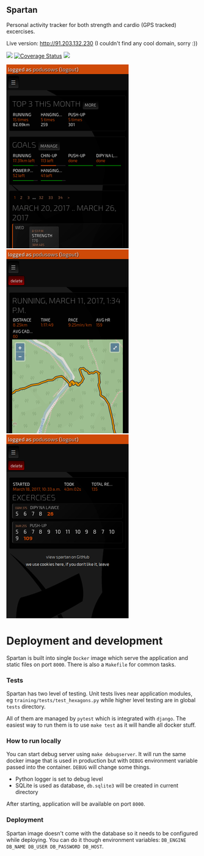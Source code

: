 Spartan
-------
Personal activity tracker for both strength and cardio (GPS tracked) excercises.

Live version: http://91.203.132.230 (I couldn't find any cool domain, sorry :))

<a href="https://travis-ci.org/podusowski/spartan"><img src="https://travis-ci.org/podusowski/spartan.svg?branch=master" /></a>
[![Coverage Status](https://coveralls.io/repos/github/podusowski/spartan/badge.svg?branch=master)](https://coveralls.io/github/podusowski/spartan?branch=master)
<a href="https://codeclimate.com/github/podusowski/spartan"><img src="https://codeclimate.com/github/podusowski/spartan/badges/gpa.svg" /></a>

<img src="screenshots/dashboard.png?raw=true" />
<img src="screenshots/gps_workout.png?raw=true" />
<img src="screenshots/strength_workout.png?raw=true" />


Deployment and development
==========================
Spartan is built into single `Docker` image which serve the application and static files on port `8000`. There is also a `Makefile` for common tasks.


### Tests
Spartan has two level of testing. Unit tests lives near application modules, eg `training/tests/test_hexagons.py` while higher level testing are in global `tests` directory.

All of them are managed by `pytest` which is integrated with `django`. The easiest way to run them is to use `make test` as it will handle all docker stuff.


### How to run locally
You can start debug server using `make debugserver`. It will run the same docker image that is used in production but with `DEBUG` environment variable passed into the container. `DEBUG` will change some things.

- Python logger is set to debug level
- SQLite is used as database, `db.sqlite3` will be created in current directory

After starting, application will be available on port `8000`.


### Deployment
Spartan image doesn't come with the database so it needs to be configured while deploying. You can do it though environment variables: `DB_ENGINE DB_NAME DB_USER DB_PASSWORD DB_HOST`.
